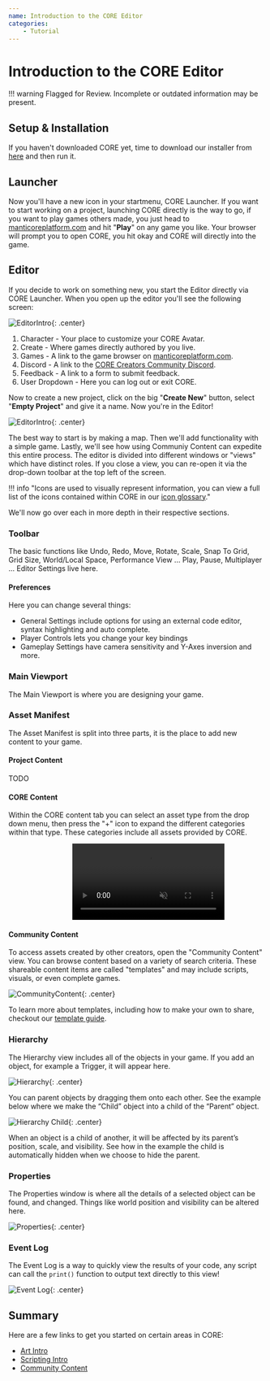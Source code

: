 ```yaml
---
name: Introduction to the CORE Editor
categories:
    - Tutorial
---
```


# Introduction to the CORE Editor

!!! warning
    Flagged for Review.
    Incomplete or outdated information may be present.

## Setup & Installation

If you haven't downloaded CORE yet, time to download our installer from
[here](https://mantiblob.blob.core.windows.net/builds/CoreLauncherInstall.exe) and then run it.

## Launcher

Now you'll have a new icon in your startmenu, CORE Launcher. If you want to start working on a project, launching CORE directly is the way to go, if you want to play games others made, you just head to [manticoreplatform.com](https://prod.manticoreplatform.com) and hit "**Play**" on any game you like. Your browser will prompt you to open CORE, you hit okay and CORE will directly into the game.

## Editor

If you decide to work on something new, you start the Editor directly via CORE Launcher. When you open up the editor you'll see the following screen:

![EditorIntro](../img/EditorManual/landing_page.png "Editor Homepage"){: .center}

1. Character - Your place to customize your CORE Avatar.
2. Create - Where games directly authored by you live.
3. Games - A link to the game browser on [manticoreplatform.com](https://prod.manticoreplatform.com).
4. Discord - A link to the [CORE Creators Community Discord](https://discord.gg/85k8A7V).
5. Feedback - A link to a form to submit feedback.
6. User Dropdown - Here you can log out or exit CORE.

Now to create a new project, click on the big "**Create New**" button, select "**Empty Project**" and give it a name. Now you're in the Editor!

![EditorIntro](../img/EditorManual/overview.png "The various parts of the editor"){: .center}

The best way to start is by making a map. Then we'll add functionality with a simple game. Lastly, we'll see how using Communiy Content can expedite this
entire process. The editor is divided into different windows or "views" which have distinct roles. If you close a view, you can re-open it via the drop-down toolbar at the top left of the screen.

!!! info "Icons are used to visually represent information, you can view a full list of the icons contained within CORE in our [icon glossary](../icons.md)."

We'll now go over each in more depth in their respective sections.

### Toolbar

The basic functions like Undo, Redo, Move, Rotate, Scale, Snap To Grid, Grid Size, World/Local Space, Performance View ... Play, Pause, Multiplayer ... Editor Settings live here.

#### Preferences

Here you can change several things:

- General Settings include options for using an external code editor, syntax highlighting and auto complete.
- Player Controls lets you change your key bindings
- Gameplay Settings have camera sensitivity and Y-Axes inversion and more.

### Main Viewport

The Main Viewport is where you are designing your game.

### Asset Manifest

The Asset Manifest is split into three parts, it is the place to add new content to your game.

#### Project Content

TODO

#### CORE Content

Within the CORE content tab you can select an asset type from the drop down menu, then press the "+" icon to expand the different categories within that type. These categories include all assets provided by CORE.

<div class="video" style="width: 50%; margin-left: auto; margin-right:auto;">
<video autoplay loop muted playsinline style="max-width: 720px">
    <source src="../../img/EditorManual/core_content.mp4" type="video/mp4">
</video>
</div>

#### Community Content

To access assets created by other creators, open the "Community Content" view. You can browse content based on a variety of search criteria. These shareable content items are called "templates" and may include scripts, visuals, or even complete games.

![CommunityContent](../../img/EditorManual/community_content.png "Community Content"){: .center}

To learn more about templates, including how to make your own to share, checkout our [template guide](../tutorials/gameplay/collaboration_reference.md).

### Hierarchy

The Hierarchy view includes all of the objects in your game. If you add an object, for example a Trigger, it will appear here.

![Hierarchy](../../img/EditorManual/hierarchy.png "Hierarchy"){: .center}

You can parent objects by dragging them onto each other. See the example below where we make the “Child” object into a child of the “Parent” object.

![Hierarchy Child](../../img/EditorManual/hierarchy_child.gif "Hierarchy Child"){: .center}

When an object is a child of another, it will be affected by its parent’s position, scale, and visibility. See how in the example the child is automatically hidden when we choose to hide the parent.

### Properties

The Properties window is where all the details of a selected object can be found, and changed. Things like world position and visibility can be altered here.

![Properties](../../img/EditorManual/properties.png "Properties"){: .center}

### Event Log

The Event Log is a way to quickly view the results of your code, any script can call the `print()` function to output text directly to this view!

![Event Log](../../img/EditorManual/event_log.png "Event Log"){: .center}

## Summary

Here are a few links to get you started on certain areas in CORE:

- [Art Intro](../tutorials/art/art_reference.md)
- [Scripting Intro](../tutorials/gameplay/lua_reference.md)
- [Community Content](community_content.md)
